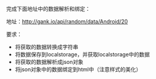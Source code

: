 完成下面地址中的数据解析和绑定：

地址：http://gank.io/api/random/data/Android/20

要求：

+ 将获取的数据转换成字符串
+ 将数据保存到localstorage，并获取localstorage中的数据
+ 将获取的数据解析成json对象
+ 将json对象中的数据绑定到html中（注意样式的美化）